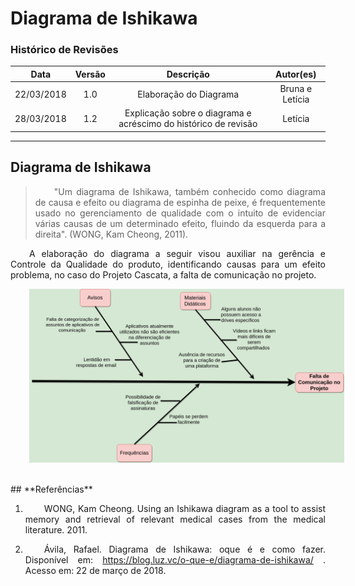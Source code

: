 <style> p { text-align: justify; text-indent: 30px; } </style>

# Diagrama de Ishikawa

### Histórico de Revisões

| Data | Versão | Descrição | Autor(es) |
|:----:|:------:|:---------:|:-----:|
|22/03/2018|1.0|Elaboração do Diagrama| Bruna e Letícia |
|28/03/2018|1.2|Explicação sobre o diagrama e acréscimo do histórico de revisão|Letícia|  

---   
## Diagrama de Ishikawa

> "Um diagrama de Ishikawa, também conhecido como diagrama de causa e efeito ou diagrama de espinha de peixe, é frequentemente usado no gerenciamento de qualidade com o intuito de evidenciar várias causas de um determinado efeito, fluindo da esquerda para a direita". (WONG, Kam Cheong, 2011).

A elaboração do diagrama a seguir visou auxiliar na gerência e Controle da Qualidade do produto, identificando causas para um efeito problema, no caso do Projeto Cascata, a falta de comunicação no projeto.

![Controle de Qualidade](../img/Ishikawa/DiagramaIshikawaBruna_e_Leticia.png)

<br>
## **Referências**

1. WONG, Kam Cheong. Using an Ishikawa diagram as a tool to assist memory and retrieval of relevant medical cases from the medical literature. 2011.

2. Ávila, Rafael. Diagrama de Ishikawa: oque é e como fazer. Disponível em: <https://blog.luz.vc/o-que-e/diagrama-de-ishikawa/> . Acesso em: 22 de março de 2018.

